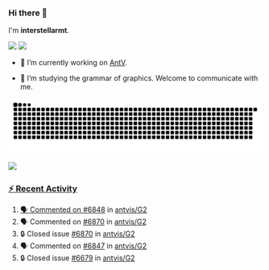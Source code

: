 ### Hi there 👋

I'm **interstellarmt**.

[![](https://img.shields.io/endpoint?url=https://awards.antv.vision/interstellarmt-g2-contributor.json)](https://github.com/antvis/g2)
[![](https://img.shields.io/endpoint?url=https://awards.antv.vision/interstellarmt-gpt-vis-contributor.json)](https://github.com/antvis/gpt-vis)

- 🔭 I’m currently working on [AntV](https://github.com/antvis).

- 📖 I’m studying the grammar of graphics. Welcome to communicate with me.

![](https://raw.githubusercontent.com/interstellarmt/interstellarmt/refs/heads/output/github-contribution-grid-snake.svg)
<div>
  <a href="https://github.com/interstellarmt">
  <img height="180em" src="https://github-readme-stats-eight-theta.vercel.app/api?username=interstellarmt&show_icons=true&include_all_commits=true&count_private=true&theme=tokyonight"/>
</div>
    
### :zap: Recent Activity

<!--START_SECTION:activity-->
1. 🗣 Commented on [#6848](https://github.com/antvis/G2/issues/6848#issuecomment-2882662189) in [antvis/G2](https://github.com/antvis/G2)
2. 🗣 Commented on [#6870](https://github.com/antvis/G2/issues/6870#issuecomment-2882278558) in [antvis/G2](https://github.com/antvis/G2)
3. 🔒 Closed issue [#6870](https://github.com/antvis/G2/issues/6870) in [antvis/G2](https://github.com/antvis/G2)
4. 🗣 Commented on [#6847](https://github.com/antvis/G2/issues/6847#issuecomment-2882273938) in [antvis/G2](https://github.com/antvis/G2)
5. 🔒 Closed issue [#6679](https://github.com/antvis/G2/issues/6679) in [antvis/G2](https://github.com/antvis/G2)
<!--END_SECTION:activity-->

